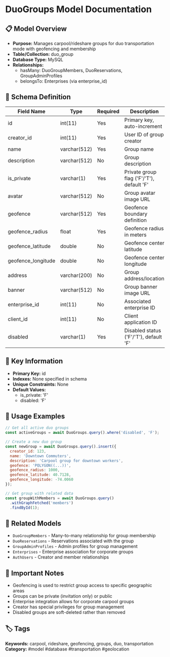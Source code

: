 # DuoGroups Model Documentation

## 📋 Model Overview
- **Purpose:** Manages carpool/rideshare groups for duo transportation mode with geofencing and membership
- **Table/Collection:** duo_group
- **Database Type:** MySQL
- **Relationships:** 
  - hasMany: DuoGroupMembers, DuoReservations, GroupAdminProfiles
  - belongsTo: Enterprises (via enterprise_id)

## 🔧 Schema Definition
| Field Name | Type | Required | Description |
|------------|------|----------|-------------|
| id | int(11) | Yes | Primary key, auto-increment |
| creator_id | int(11) | Yes | User ID of group creator |
| name | varchar(512) | Yes | Group name |
| description | varchar(512) | No | Group description |
| is_private | varchar(1) | Yes | Private group flag ('F'/'T'), default 'F' |
| avatar | varchar(512) | No | Group avatar image URL |
| geofence | varchar(512) | Yes | Geofence boundary definition |
| geofence_radius | float | Yes | Geofence radius in meters |
| geofence_latitude | double | No | Geofence center latitude |
| geofence_longitude | double | No | Geofence center longitude |
| address | varchar(200) | No | Group address/location |
| banner | varchar(512) | No | Group banner image URL |
| enterprise_id | int(11) | No | Associated enterprise ID |
| client_id | int(11) | No | Client application ID |
| disabled | varchar(1) | Yes | Disabled status ('F'/'T'), default 'F' |

## 🔑 Key Information
- **Primary Key:** id
- **Indexes:** None specified in schema
- **Unique Constraints:** None
- **Default Values:** 
  - is_private: 'F'
  - disabled: 'F'

## 📝 Usage Examples
```javascript
// Get all active duo groups
const activeGroups = await DuoGroups.query().where('disabled', 'F');

// Create a new duo group
const newGroup = await DuoGroups.query().insert({
  creator_id: 123,
  name: 'Downtown Commuters',
  description: 'Carpool group for downtown workers',
  geofence: 'POLYGON((...))',
  geofence_radius: 1000,
  geofence_latitude: 40.7128,
  geofence_longitude: -74.0060
});

// Get group with related data
const groupWithMembers = await DuoGroups.query()
  .withGraphFetched('members')
  .findById(1);
```

## 🔗 Related Models
- `DuoGroupMembers` - Many-to-many relationship for group membership
- `DuoReservations` - Reservations associated with the group
- `GroupAdminProfiles` - Admin profiles for group management
- `Enterprises` - Enterprise association for corporate groups
- `AuthUsers` - Creator and member relationships

## 📌 Important Notes
- Geofencing is used to restrict group access to specific geographic areas
- Groups can be private (invitation only) or public
- Enterprise integration allows for corporate carpool groups
- Creator has special privileges for group management
- Disabled groups are soft-deleted rather than removed

## 🏷️ Tags
**Keywords:** carpool, rideshare, geofencing, groups, duo, transportation
**Category:** #model #database #transportation #geolocation